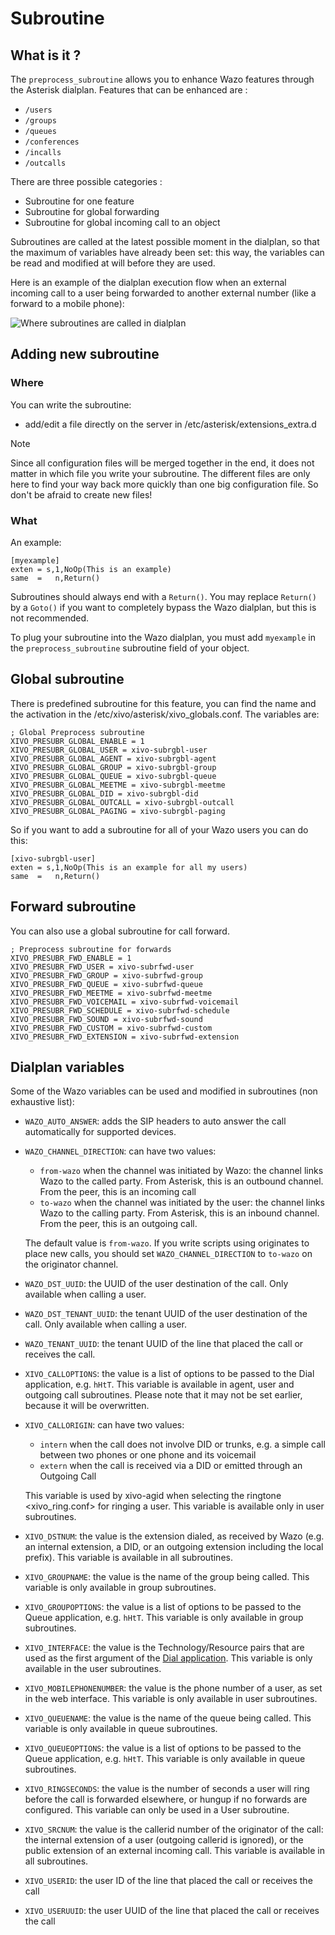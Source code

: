 # Subroutine

## What is it ?

The `preprocess_subroutine` allows you to enhance Wazo features through
the Asterisk dialplan. Features that can be enhanced are :

  - `/users`
  - `/groups`
  - `/queues`
  - `/conferences`
  - `/incalls`
  - `/outcalls`

There are three possible categories :

  - Subroutine for one feature
  - Subroutine for global forwarding
  - Subroutine for global incoming call to an object

Subroutines are called at the latest possible moment in the dialplan, so
that the maximum of variables have already been set: this way, the
variables can be read and modified at will before they are used.

Here is an example of the dialplan execution flow when an external
incoming call to a user being forwarded to another external number (like
a forward to a mobile phone):

![Where subroutines are called in dialplan](images/subroutines.png)

## Adding new subroutine

### Where

You can write the subroutine:

  - add/edit a file directly on the server in
    <span data-role="file">/etc/asterisk/extensions\_extra.d</span>

<div class="note">

<div class="admonition-title">

Note

</div>

Since all configuration files will be merged together in the end, it
does not matter in which file you write your subroutine. The different
files are only here to find your way back more quickly than one big
configuration file. So don't be afraid to create new files\!

</div>

### What

An example:

    [myexample]
    exten = s,1,NoOp(This is an example)
    same  =   n,Return()

Subroutines should always end with a `Return()`. You may replace
`Return()` by a `Goto()` if you want to completely bypass the Wazo
dialplan, but this is not recommended.

To plug your subroutine into the Wazo dialplan, you must add `myexample`
in the `preprocess_subroutine` subroutine field of your object.

## Global subroutine

There is predefined subroutine for this feature, you can find the name
and the activation in the
<span data-role="file">/etc/xivo/asterisk/xivo\_globals.conf</span>. The
variables are:

    ; Global Preprocess subroutine
    XIVO_PRESUBR_GLOBAL_ENABLE = 1
    XIVO_PRESUBR_GLOBAL_USER = xivo-subrgbl-user
    XIVO_PRESUBR_GLOBAL_AGENT = xivo-subrgbl-agent
    XIVO_PRESUBR_GLOBAL_GROUP = xivo-subrgbl-group
    XIVO_PRESUBR_GLOBAL_QUEUE = xivo-subrgbl-queue
    XIVO_PRESUBR_GLOBAL_MEETME = xivo-subrgbl-meetme
    XIVO_PRESUBR_GLOBAL_DID = xivo-subrgbl-did
    XIVO_PRESUBR_GLOBAL_OUTCALL = xivo-subrgbl-outcall
    XIVO_PRESUBR_GLOBAL_PAGING = xivo-subrgbl-paging

So if you want to add a subroutine for all of your Wazo users you can do
this:

    [xivo-subrgbl-user]
    exten = s,1,NoOp(This is an example for all my users)
    same  =   n,Return()

## Forward subroutine

You can also use a global subroutine for call forward.

    ; Preprocess subroutine for forwards
    XIVO_PRESUBR_FWD_ENABLE = 1
    XIVO_PRESUBR_FWD_USER = xivo-subrfwd-user
    XIVO_PRESUBR_FWD_GROUP = xivo-subrfwd-group
    XIVO_PRESUBR_FWD_QUEUE = xivo-subrfwd-queue
    XIVO_PRESUBR_FWD_MEETME = xivo-subrfwd-meetme
    XIVO_PRESUBR_FWD_VOICEMAIL = xivo-subrfwd-voicemail
    XIVO_PRESUBR_FWD_SCHEDULE = xivo-subrfwd-schedule
    XIVO_PRESUBR_FWD_SOUND = xivo-subrfwd-sound
    XIVO_PRESUBR_FWD_CUSTOM = xivo-subrfwd-custom
    XIVO_PRESUBR_FWD_EXTENSION = xivo-subrfwd-extension

## Dialplan variables

Some of the Wazo variables can be used and modified in subroutines (non
exhaustive list):

  - `WAZO_AUTO_ANSWER`: adds the SIP headers to auto answer the call
    automatically for supported devices.

  - `WAZO_CHANNEL_DIRECTION`: can have two values:
    
      - `from-wazo` when the channel was initiated by Wazo: the channel
        links Wazo to the called party. From Asterisk, this is an
        outbound channel. From the peer, this is an incoming call
      - `to-wazo` when the channel was initiated by the user: the
        channel links Wazo to the calling party. From Asterisk, this is
        an inbound channel. From the peer, this is an outgoing call.
    
    The default value is `from-wazo`. If you write scripts using
    originates to place new calls, you should set
    `WAZO_CHANNEL_DIRECTION` to `to-wazo` on the originator channel.

  - `WAZO_DST_UUID`: the UUID of the user destination of the call. Only
    available when calling a user.

  - `WAZO_DST_TENANT_UUID`: the tenant UUID of the user destination of
    the call. Only available when calling a user.

  - `WAZO_TENANT_UUID`: the tenant UUID of the line that placed the call
    or receives the call.

  - `XIVO_CALLOPTIONS`: the value is a list of options to be passed to
    the Dial application, e.g. `hHtT`. This variable is available in
    agent, user and outgoing call subroutines. Please note that it may
    not be set earlier, because it will be overwritten.

  - `XIVO_CALLORIGIN`: can have two values:
    
      - `intern` when the call does not involve DID or trunks, e.g. a
        simple call between two phones or one phone and its voicemail
      - `extern` when the call is received via a DID or emitted through
        an Outgoing Call
    
    This variable is used by xivo-agid when
    <span data-role="ref">selecting the ringtone
    \<xivo\_ring.conf\></span> for ringing a user. This variable is
    available only in user subroutines.

  - `XIVO_DSTNUM`: the value is the extension dialed, as received by
    Wazo (e.g. an internal extension, a DID, or an outgoing extension
    including the local prefix). This variable is available in all
    subroutines.

  - `XIVO_GROUPNAME`: the value is the name of the group being called.
    This variable is only available in group subroutines.

  - `XIVO_GROUPOPTIONS`: the value is a list of options to be passed to
    the Queue application, e.g. `hHtT`. This variable is only available
    in group subroutines.

  - `XIVO_INTERFACE`: the value is the Technology/Resource pairs that
    are used as the first argument of the [Dial
    application](https://wiki.asterisk.org/wiki/display/AST/Asterisk+13+Application_Dial).
    This variable is only available in the user subroutines.

  - `XIVO_MOBILEPHONENUMBER`: the value is the phone number of a user,
    as set in the web interface. This variable is only available in user
    subroutines.

  - `XIVO_QUEUENAME`: the value is the name of the queue being called.
    This variable is only available in queue subroutines.

  - `XIVO_QUEUEOPTIONS`: the value is a list of options to be passed to
    the Queue application, e.g. `hHtT`. This variable is only available
    in queue subroutines.

  - `XIVO_RINGSECONDS`: the value is the number of seconds a user will
    ring before the call is forwarded elsewhere, or hungup if no
    forwards are configured. This variable can only be used in a User
    subroutine.

  - `XIVO_SRCNUM`: the value is the callerid number of the originator of
    the call: the internal extension of a user (outgoing callerid is
    ignored), or the public extension of an external incoming call. This
    variable is available in all subroutines.

  - `XIVO_USERID`: the user ID of the line that placed the call or
    receives the call

  - `XIVO_USERUUID`: the user UUID of the line that placed the call or
    receives the call
